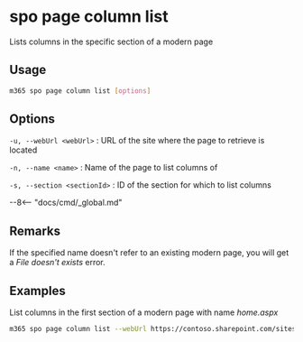 # spo page column list

Lists columns in the specific section of a modern page

## Usage

```sh
m365 spo page column list [options]
```

## Options

`-u, --webUrl <webUrl>`
: URL of the site where the page to retrieve is located

`-n, --name <name>`
: Name of the page to list columns of

`-s, --section <sectionId>`
: ID of the section for which to list columns

--8<-- "docs/cmd/_global.md"

## Remarks

If the specified name doesn't refer to an existing modern page, you will get a _File doesn't exists_ error.

## Examples

List columns in the first section of a modern page with name _home.aspx_

```sh
m365 spo page column list --webUrl https://contoso.sharepoint.com/sites/team-a --name home.aspx --section 1
```
